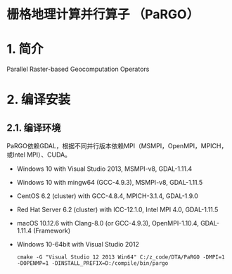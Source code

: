 # 栅格地理计算并行算子 （PaRGO）

# 1. 简介

Parallel Raster-based Geocomputation Operators

# 2. 编译安装

## 2.1. 编译环境

PaRGO依赖GDAL，根据不同并行版本依赖MPI（MSMPI，OpenMPI，MPICH，或Intel MPI）、CUDA。

+ Windows 10 with Visual Studio 2013, MSMPI-v8, GDAL-1.11.4
+ Windows 10 with mingw64 (GCC-4.9.3), MSMPI-v8, GDAL-1.11.5
+ CentOS 6.2 (cluster) with GCC-4.8.4, MPICH-3.1.4, GDAL-1.9.0
+ Red Hat Server 6.2 (cluster) with ICC-12.1.0, Intel MPI 4.0, GDAL-1.11.5
+ macOS 10.12.6 with Clang-8.0 (or GCC-4.9.3), OpenMPI-1.10.4, GDAL-1.11.4 (Framework)



+ Windows 10-64bit with Visual Studio 2012

  ```shell
  cmake -G "Visual Studio 12 2013 Win64" C:/z_code/DTA/PaRGO -DMPI=1 -DOPENMP=1 -DINSTALL_PREFIX=D:/compile/bin/pargo
  ```

  ​

